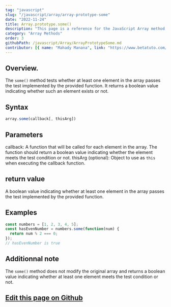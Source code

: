 ```yaml
---
tag: "javascript"
slug: "/javascript/array/array-prototype-some"
date: "2022-11-24"
title: Array.prototype.some()
description: "This page is a reference for the JavaScript Array method Array.prototype.some()."
category: "Array Methods"
order: 3
githubPath: /javascript/Array/ArrayPrototypeSome.md
contributor: [{ name: "Mahady Manana", link: "https://www.betatuto.com/" }]
---
```




## Overview.

The `some()` method tests whether at least one element in the array passes the test implemented by the provided function. It returns a boolean value indicating whether such an element exists or not.

## Syntax

```javascript
array.some(callback[, thisArg])
```

## Parameters

callback: A function that will be called for each element in the array. The function should return a boolean value indicating whether the element meets the test condition or not.
thisArg (optional): Object to use as `this` when executing the callback function.

## return value

A boolean value indicating whether at least one element in the array passes the test implemented by the provided function.

## Examples

```javascript
const numbers = [1, 2, 3, 4, 5];
const hasEvenNumber = numbers.some(function(num) {
  return num % 2 === 0;
});
// hasEvenNumber is true
```


## Additionnal note

The `some()` method does not modify the original array and returns a boolean value indicating whether at least one element meets the test condition or not.



## <a href="https://github.com/mahady-manana/betatuto-docs/tree/main/docs/javascript/Array/ArrayPrototypeSome.md" target="_blank">Edit this page on Github</a>

